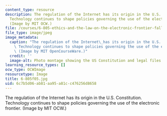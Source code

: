 ```yaml
---
content_type: resource
description: The regulation of the Internet has its origin in the U.S. Constitution.
  Technology continues to shape policies governing the use of the electronic frontier.
  (Image by MIT OCW.)
file: /courses/6-805-ethics-and-the-law-on-the-electronic-frontier-fall-2005/6c7b5d06ab81aa95a81cc476256d8658_6-805f05.jpg
file_type: image/jpeg
image_metadata:
  caption: "The regulation of the Internet\_has its origin in the U.S. Constitution.\
    \ Technology continues to shape policies governing the use of the electronic frontier.\
    \ (Image by MIT OpenCourseWare.)"
  credit: ''
  image-alt: Photo montage showing the US Constitution and legal files.
learning_resource_types: []
ocw_type: OCWImage
resourcetype: Image
title: 6-805f05.jpg
uid: 6c7b5d06-ab81-aa95-a81c-c476256d8658
---
```

The regulation of the Internet has its origin in the U.S. Constitution. Technology continues to shape policies governing the use of the electronic frontier. (Image by MIT OCW.)

